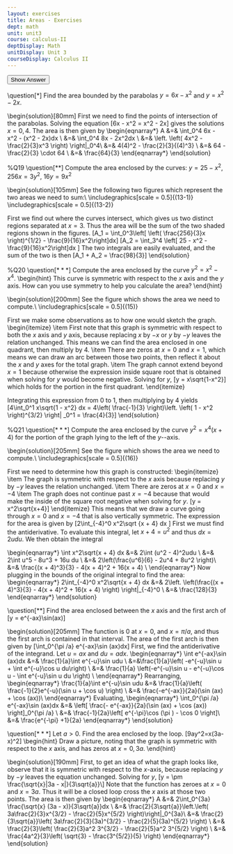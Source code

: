 ```yaml
---
layout: exercises
title: Areas - Exercises
dept: math
unit: unit3
course: calculus-II
deptDisplay: Math
unitDisplay: Unit 3
courseDisplay: Calculus II
---
```



<div class="answerBox">
<button onclick="myFunction('answer1')" class="answerButton">Show Answer</button>
<div  id="answer1" class="answer" >


\question[$*$] Find the area bounded by the parabolas $y = 6x -x^2$ and $y = x^2 - 2x$.

\begin{solution}[80mm]
First we need to find the points of intersection of the parabolas. Solving the equation
\[6x - x^2 = x^2 - 2x\] 
gives the solutions $x = 0,4$. The area is then given by 
\begin{eqnarray*}
A  &=& \int_0^4 6x - x^2 - (x^2 - 2x)dx \\
&=& \int_0^4 8x - 2x^2dx \\
&=& \left. \left( 4x^2 - \frac{2}{3}x^3 \right) \right|_0^4\\
&=& 4(4)^2 - \frac{2}{3}{(4)^3} \\
&=& 64 - \frac{2}{3} \cdot 64 \\
&=& \frac{64}{3}
\end{eqnarray*}
\end{solution}

%Q19
\question[$**$] Compute the area enclosed by the curves: $y = 25 - x^2$, $256x = 3y^2$, $16y = 9x^2$

\begin{solution}[105mm]
See the following two figures which represent the two areas we need to sum:\\
\includegraphics[scale = 0.5]{(13-1)}
\includegraphics[scale = 0.5]{(13-2)}

First we find out where the curves intersect, which gives us two distinct regions separated at $x = 3$. Thus the area will be the sum of the two shaded regions shown in the figures.
\[A_1 = \int_0^3\left[ \left( \frac{256}{3}x \right)^{1/2} - \frac{9}{16}x^2\right]dx\]
\[A_2 =  \int_3^4 \left[ 25 - x^2 - \frac{9}{16}x^2\right]dx \]
The two integrals are easily evaluated, and the sum of the two is then
\[A_1 + A_2 = \frac{98}{3}\]
\end{solution}


%Q20
\question[$***$] Compute the area enclosed by the curve $y^2 = x^2 - x^4$.
\begin{hint}
This curve is symmetric with respect to the $x$ axis and the $y$ axis. How can you use symmetry to help you calculate the area?
\end{hint}

\begin{solution}[200mm]
See the figure which shows the area we need to compute.\\
\includegraphics[scale = 0.5]{(15)}

First we make some observations as to how one would sketch the graph.
\begin{itemize}
\item First note that this graph is symmetric with respect to both the $x$ axis and $y$ axis, because replacing $x$ by $-x$ or $y$ by $-y$ leaves the relation unchanged. This means we can find the area enclosed in one quadrant, then multiply by 4.
\item There are zeros at $x = 0$ and $x = 1$, which means we can draw an arc between those two points, then reflect it about the $x$ and $y$ axes for the total graph.
\item The graph cannot extend beyond $x = 1$ because otherwise the expression inside square root that is obtained when solving for $y$ would become negative. Solving for $y$, 
\[y = x\sqrt{1-x^2}\]
which holds for the portion in the first quadrant.
\end{itemize}

Integrating this expression from 0 to 1, then multiplying by 4 yields 
\[4\int_0^1 x\sqrt{1 - x^2} dx = 4\left( \frac{-1}{3} \right)\left. \left( 1 - x^2 \right)^{3/2} \right| _0^1 = \frac{4}{3}\]
\end{solution}

%Q21
\question[$***$] Compute the area enclosed by the curve $y^2 = x^4(x+4)$ for the portion of the graph lying to the left of the $y$--axis.

\begin{solution}[205mm]
See the figure which shows the area we need to compute.\\
\includegraphics[scale = 0.5]{(16)}

First we need to determine how this graph is constructed:
\begin{itemize}
\item The graph is symmetric with respect to the $x$ axis because replacing $y$ by $-y$ leaves the relation unchanged.
\item There are zeros at $x = 0$ and $x = -4$
\item The graph does not continue past $x = -4$ because that would make the inside of the square root negative when solving for $y$.
\[y = x^2\sqrt{x+4}\]
\end{itemize}
This means that we draw a curve going through $x = 0$ and $x = -4$ that is also vertically symmetric.
The expression for the area is given by \[2\int_{-4}^0 x^2\sqrt {x + 4} dx \]
First we must find the antiderivative. To evaluate this integral, let  $x + 4 = u^2$ and thus $dx = 2u du$. We then obtain the integral

\begin{eqnarray*}
\int x^2\sqrt{x + 4} dx &=& 2\int (u^2 - 4)^2udu \\
&=& 2\int u^5 - 8u^3 + 16u du  \\
&=& 2\left(\frac{u^6}{6} - 2u^4 + 8u^2 \right)\\
&=& \frac{(x + 4)^3}{3} - 4(x + 4)^2 + 16(x + 4) \\
\end{eqnarray*}
Now plugging in the bounds of the original integral to find the area:
\begin{eqnarray*}
2\int_{-4}^0 x^2\sqrt{x + 4} dx &=& 2\left. \left(\frac{(x + 4)^3}{3} - 4(x + 4)^2 + 16(x + 4) \right) \right|_{-4}^0 \\
&=& \frac{128}{3}
\end{eqnarray*}
\end{solution}

\question[$**$] Find the area enclosed between the $x$ axis and the first arch of 
\[y = e^{-ax}\sin(ax)\]

\begin{solution}[205mm]
The function is 0 at $x = 0$, and $x = \pi/a$, and thus the first arch is contained in that interval. The area of the first arch is then given by
\[\int_0^{\pi /a} e^{-ax}\sin (ax)dx\]
First, we find the antiderivative of the integrand. Let $u = ax$ and $du = adx$. 
\begin{eqnarray*}
\int e^{-ax}\sin (ax)dx &=& \frac{1}{a}\int e^{-u}\sin udu \\
&=&\frac{1}{a}\left( -e^{-u}\sin u + \int e^{-u}\cos u du\right) \\
&=& \frac{1}{a} \left(-e^{-u}\sin u - e^{-u}\cos u - \int e^{-u}\sin u du \right) \\
\end{eqnarray*}
Rearranging, 
\begin{eqnarray*}
\frac{1}{a}\int e^{-u}\sin udu  &=& \frac{1}{a}\left( \frac{-1}{2}e^{-u}(\sin u + \cos u) \right) \\
&=& \frac{-e^{-ax}}{2a}(\sin (ax) + \cos (ax))\\
\end{eqnarray*}
Evaluating,
\begin{eqnarray*}
\int_0^{\pi /a} e^{-ax}\sin (ax)dx &=& \left[ \frac{- e^{-ax}}{2a}(\sin (ax) + \cos (ax)) \right]_0^{\pi /a} \\
&=& \frac{-1}{2a}\left[ e^{-\pi}\cos (\pi ) - \cos 0 \right]\\
&=& \frac{e^{-\pi} +1}{2a}
\end{eqnarray*}
\end{solution}


\question[$***$] Let $a > 0$. Find the area enclosed by the loop. \[9ay^2=x(3a-x)^2\]
\begin{hint} Draw a picture, noting that the graph is symmetric with respect to the $x$ axis, and has zeros at $x = 0, 3a$. \end{hint}

\begin{solution}[190mm]
First, to get an idea of what the graph looks like, observe that it is symmetric with respect to the $x$-axis, because replacing $y$ by $-y$ leaves the equation unchanged. Solving for $y$, 
\[y =  \pm \frac{\sqrt{x}|3a - x|}{3\sqrt{a}}\\\]
Note that the function has zeroes at $x = 0$ and $x = 3a$. Thus it will be a closed loop cross the $x$ axis at those two points. The area is then given by 
\begin{eqnarray*}
A &=& 2\int_0^{3a} \frac{\sqrt{x} (3a - x)}{3\sqrt{a}}dx  \\
&=& \frac{2}{3\sqrt{a}}\left.\left( 3a\frac{2}{3}x^{3/2} - \frac{2}{5}x^{5/2} \right)\right|_0^{3a}\\
&=& \frac{2}{3\sqrt{a}}\left( 3a\frac{2}{3}(3a)^{3/2} - \frac{2}{5}(3a)^{5/2} \right) \\
&=& \frac{2}{3}\left( \frac{2}{3}a^2 3^{3/2} - \frac{2}{5}a^2 3^{5/2} \right) \\
&=& \frac{4a^2}{3}\left( \sqrt{3}  - \frac{3^{5/2}}{5} \right)
\end{eqnarray*}
\end{solution}


